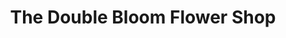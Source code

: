 ---
title: "The Double Bloom Flower Shop"
url: /oil-city/the-double-bloom-flower-shop/
shop: florist
---